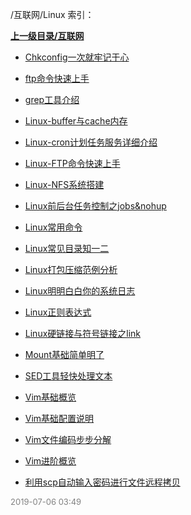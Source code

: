 /互联网/Linux 索引：


**[上一级目录/互联网](/互联网/index.md)**

- [Chkconfig一次就牢记于心](/互联网/Linux/Chkconfig一次就牢记于心.md)

- [ftp命令快速上手](/互联网/Linux/ftp命令快速上手.md)

- [grep工具介绍](/互联网/Linux/grep工具介绍.md)

- [Linux-buffer与cache内存](/互联网/Linux/Linux-buffer与cache内存.md)

- [Linux-cron计划任务服务详细介绍](/互联网/Linux/Linux-cron计划任务服务详细介绍.md)

- [Linux-FTP命令快速上手](/互联网/Linux/Linux-FTP命令快速上手.md)

- [Linux-NFS系统搭建](/互联网/Linux/Linux-NFS系统搭建.md)

- [Linux前后台任务控制之jobs&nohup](/互联网/Linux/Linux前后台任务控制之jobs&nohup.md)

- [Linux常用命令](/互联网/Linux/Linux常用命令.md)

- [Linux常见目录知一二](/互联网/Linux/Linux常见目录知一二.md)

- [Linux打包压缩范例分析](/互联网/Linux/Linux打包压缩范例分析.md)

- [Linux明明白白你的系统日志](/互联网/Linux/Linux明明白白你的系统日志.md)

- [Linux正则表达式](/互联网/Linux/Linux正则表达式.md)

- [Linux硬链接与符号链接之link](/互联网/Linux/Linux硬链接与符号链接之link.md)

- [Mount基础简单明了](/互联网/Linux/Mount基础简单明了.md)

- [SED工具轻快处理文本](/互联网/Linux/SED工具轻快处理文本.md)

- [Vim基础概览](/互联网/Linux/Vim基础概览.md)

- [Vim基础配置说明](/互联网/Linux/Vim基础配置说明.md)

- [Vim文件编码步步分解](/互联网/Linux/Vim文件编码步步分解.md)

- [Vim进阶概览](/互联网/Linux/Vim进阶概览.md)

- [利用scp自动输入密码进行文件远程拷贝](/互联网/Linux/利用scp自动输入密码进行文件远程拷贝.md)


<font size=2 color='grey'> 2019-07-06 03:49 </font>